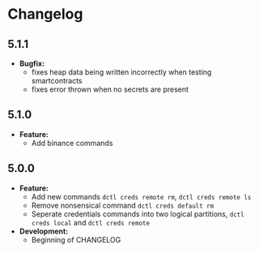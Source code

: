 # Changelog


## 5.1.1

- **Bugfix:**
  - fixes heap data being written incorrectly when testing smartcontracts
  - fixes error thrown when no secrets are present


## 5.1.0

- **Feature:**
  - Add binance commands

## 5.0.0

- **Feature:**
  - Add new commands `dctl creds remote rm`, `dctl creds remote ls`
  - Remove nonsensical command `dctl creds default rm`
  - Seperate credentials commands into two logical partitions, `dctl creds local` and `dctl creds remote`
- **Development:**
  - Beginning of CHANGELOG
